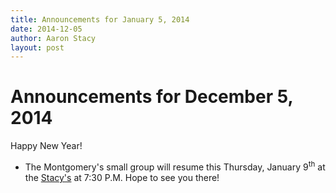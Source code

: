 ```yaml
---
title: Announcements for January 5, 2014
date: 2014-12-05
author: Aaron Stacy
layout: post
---
```


# Announcements for December 5, 2014

Happy New Year!

 - The Montgomery's small group will resume this Thursday, January
   9<sup>th</sup> at the [Stacy's][stacys] at 7:30 P.M. Hope to see you there!

[stacys]: https://www.google.com/maps/preview#!q=4515+Highland+Terrace%2C+Austin%2C+TX&data=!1m4!1m3!1d3233!2d-97.754831!3d30.3231629!4m15!2m14!1m13!1s0x8644caed1b3ab707%3A0xc98704be3d5f1ece!3m8!1m3!1d215282!2d-97.7534014!3d30.307761!3m2!1i1080!2i750!4f13.1!4m2!3d30.3231629!4d-97.754831
